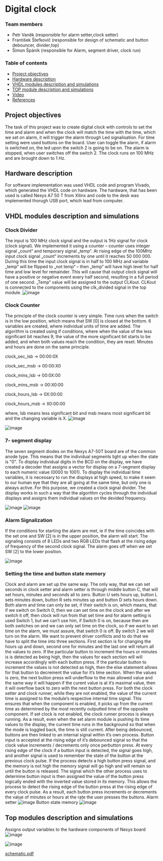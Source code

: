 
# Digital clock

### Team members

* Petr Vaněk (responsible for alarm setter,clock setter)
* František Štefkovič (responsible for design of schematic and button debouncer, divider,top)
* Šimon Špánik (responsible for Alarm, segment driver, clock run)

### Table of contents

* [Project objectives](#objectives)
* [Hardware description](#hardware)
* [VHDL modules description and simulations](#modules)
* [TOP module description and simulations](#top)
* [Video](#video)
* [References](#references)

<a name="objectives"></a>

## Project objectives

The task of this project was to create digital clock with controls to set the time and alarm and when the clock will match the time with the time, which we set on alarm, it will trigger the alarm through Led signalisation. For time setting were used buttons on the board. User can toggle the alarm, if alarm is switched on, the led upon the switch 2 is going to be on. The alarm is stopped, when user switches off the switch 2. The clock runs on 100 MHz and are brought down to 1 Hz.

<a name="hardware"></a>

## Hardware description

For software implementation was used VHDL code and program Vivado, which generated the VHDL code on hardware. The hardware, that has been used is called Nexys A7 50 T from Xilinx and code to the desk was implemented thorugh USB port, which lead from computer.

<a name="modules"></a>

## VHDL modules description and simulations
### Clock Divider
The input is 100 MHz clock signal and the output is 1Hz signal for clock (clock signal).   We implemented it using a counter – counter uses integer signal „count“ and temporary signal „temp“. At rising edge of the 100MHz input clock signal „count“ increments by one until it reaches 50 000 000. During this time the input clock signal is in half to 100 MHz and variable „temp“ will be flipped to „not temp“ – then „temp“ will have high level for half time and low level for remainder. This will cause that output clock signal will have a positive or negative event every half second, resulting in a full period of one second. „Temp“ value will be assigned to the output CLKout. CLKout is connected to the components  using the clk_divided signal in the top module.
![image](https://user-images.githubusercontent.com/99393183/166238424-9515f4da-9895-42c4-a129-f5fac7980496.png)

### Clock Counter
The principle of the clock counter is very simple. Time runs when the switch is in the low position, which means that SW [0] is closed at the bottom. 6 variables are created, where individual units of time are added. The algorithm is created using if conditions, where when the value of the less significant bit reaches 9, the value of the more significant bit starts to be added, and when both values reach the condition, they are reset. Minutes and hours are done on the same principle.

clock_sec_lsb -> 00:00:0X

clock_sec_msb -> 00:00:X0

clock_mins_lsb -> 00:0X:00

clock_mins_msb -> 00:X0:00

clock_hours_lsb -> 0X:00:00

clock_hours_msb -> X0:00:00

where, lsb means less significant bit and msb means most significant bit and the changing variable is X.
![image](https://user-images.githubusercontent.com/99393183/166229733-1bba0833-32cf-4c88-92b8-265defed8ac9.png)

![image](https://user-images.githubusercontent.com/99393183/165782881-e94ad8ed-d805-4d98-8501-4512398fbb71.png)

### 7- segment display
The seven segment diodes on the Nexys A7-50T board are of the common anode type. This means that the individual segments light up when the state is "0". To display individual digits in the BCD on the display, we have created a decoder that assigns a vector for display on a 7-segment display to each numeric value (0000 to 1001).
To display the individual time variables, it is necessary to run the displays at high speed,
to make it seem to our human eye that they are all going at the same time, but only one is always active. For this purpose, we created a clock signal divider. The display works in such a way that the algorithm cycles through the individual displays and assigns them individual values on the devided frequency.

![image](https://user-images.githubusercontent.com/99393183/166230203-547187ce-f3b9-45b4-8ed6-d1e2b2a23fae.png)
![image](https://user-images.githubusercontent.com/99393183/166230247-3af8acd5-95e2-464c-a35a-0b61ea3db2d7.png)

### Alarm Signalization
If the conditions for starting the alarm are met, ie if the time coincides with the set one and SW [2] is in the upper position, the alarm will start. The signaling consists of 8 LEDs and two RGB LEDs that flash at the rising edge of frequency of the second clock signal. The alarm goes off when we set SW [2] to the lower position.

![image](https://user-images.githubusercontent.com/99393183/166230392-da33a64f-8b82-48a7-a87e-a4992d9bc71a.png)

### Setting the time and button state memory
Clock and alarm are set up the same way. The only way, that we can set seconds in clock setter and alarm setter is through middle button C, that will set hours, minutes and seconds all to zero.  Button U sets hours up, button L sets minutes down, button R sets minutes up and button D sets hours down. Both alarm and time can only be set, if their switch is on, which means, that if we switch on Switch 0, then we can set time on the clock and after we switch it off, then clock will run from that set time and for alarm setting is used Switch 1, but we can’t use him, if Switch 0 is on, because then are both switches on and we can only set time on the clock, so if we want to set time on the alarm, we must assure, that switch 0 is off. By switch 2 we will turn on the alarm. We want to prevent driver conflicts and to do that we have to split the time into three sections. First section is for changing the hours up and down, second one for minutes and the last one will return all the values to zero. If the particular button to increment the hours or minutes is is detected as being high, then the values for each section will will increase accordingly with each button press. If the particular button to increment the values is not detected as high, then the else statement allows for that button to decrement the value for it’s time section. When the values is zero, the next button press will underflow to the max allowed value and the same way it will happen if the curent value is at it’s maximal value, then it will overflow back to zero with the next button press. For both the clock setter and clock runner, while they are not enabled, the value of the current time is assigned to the module’s respective internal time signal. This ensures that when the component is enabled, it picks up from the current time as determined by the most recently outputted time of the opposite component. If set clock is not enabled, the clock runner process is always running. As a result, even when the set alarm module is pushing its time values to the display, the current time runs in the background so that when the mode is toggled back, the time is still current. After being debounced, buttons are then linked to an internal signal within it’s own process. Button input is accepted at the rising edge of it’s debounced signal so that the clock value increments / decrements only once perbutton press. At every rising edge of the clock if a button input is detected, the signal goes high, and another signal is used to remember the state of the button at the previous clock pulse. If the process detects a high button press signal, and the memory is not high the memory signal will go high and will remain so until the button is released. The signal which the other process uses to determine button input is then assigned the value of the button press logically ended with the inverted value stored in its memory. This allows the process to detect the rising edge of the button press at the rising edge of every clock pulse. As a result, each button press increments or decrements the value of minutes or hours at the rate the user presses the buttons.
Alarm setter
![image](https://user-images.githubusercontent.com/99393183/166233694-08d814a2-22eb-43e3-b7d3-2b0a95a8e8f7.png)
Button state memory
![image](https://user-images.githubusercontent.com/99393183/166233856-bcebe712-e73c-4749-b8ec-b81939e675e2.png)

## Top modules description and simulations
Assigns output variables to the hardware  components of Nexys board 
![image](https://user-images.githubusercontent.com/99393183/166269814-edd1f6ba-52fd-4533-8724-91fc828c1679.png)

![image](https://user-images.githubusercontent.com/99393183/166233215-7386dcb7-3b47-4a44-8a09-5cdfabb83a8d.png)

[schematic.pdf](https://github.com/petrvaneek/de1/files/8602648/schematic.pdf)
